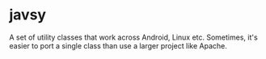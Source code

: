 javsy
=====

A set of utility classes that work across Android, Linux etc. Sometimes, it's easier to port a single class than use a larger project like Apache.

